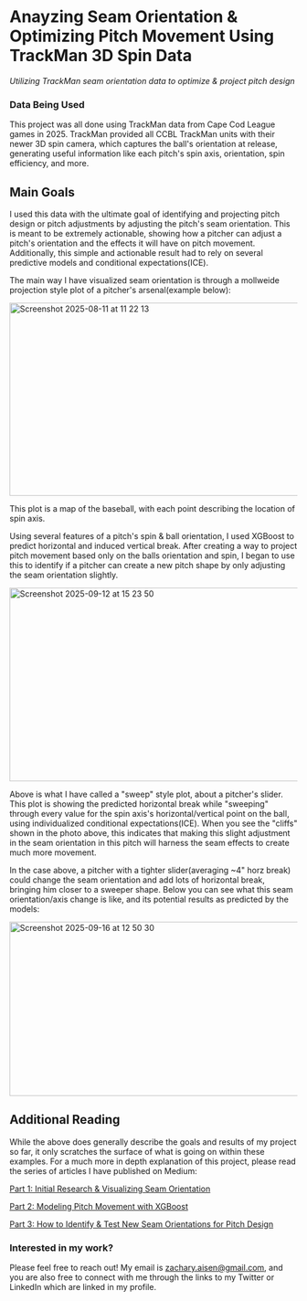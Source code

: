 # Anayzing Seam Orientation & Optimizing Pitch Movement Using TrackMan 3D Spin Data

_Utilizing TrackMan seam orientation data to optimize & project pitch design_

### Data Being Used

This project was all done using TrackMan data from Cape Cod League games in 2025. TrackMan provided all CCBL TrackMan units with their newer 3D spin camera, which captures the ball's orientation at release, generating useful information like each pitch's spin axis, orientation, spin efficiency, and more. 

## Main Goals

I used this data with the ultimate goal of identifying and projecting pitch design or pitch adjustments by adjusting the pitch's seam orientation. This is meant to be extremely actionable, showing how a pitcher can adjust a pitch's orientation and the effects it will have on pitch movement. Additionally, this simple and actionable result had to rely on several predictive models and conditional expectations(ICE). 

The main way I have visualized seam orientation is through a mollweide projection style plot of a pitcher's arsenal(example below):

<img width="726" height="338" alt="Screenshot 2025-08-11 at 11 22 13" src="https://github.com/user-attachments/assets/08350f8c-efb9-4081-8b6b-523cf0047629" />

This plot is a map of the baseball, with each point describing the location of spin axis.

Using several features of a pitch's spin & ball orientation, I used XGBoost to predict horizontal and induced vertical break. After creating a way to project pitch movement based only on the balls orientation and spin, I began to use this to identify if a pitcher can create a new pitch shape by only adjusting the seam orientation slightly. 

<img width="656" height="339" alt="Screenshot 2025-09-12 at 15 23 50" src="https://github.com/user-attachments/assets/38824506-b692-48f0-899f-89e24645e651" />

Above is what I have called a "sweep" style plot, about a pitcher's slider. This plot is showing the predicted horizontal break while "sweeping" through every value for the spin axis's horizontal/vertical point on the ball, using individualized conditional expectations(ICE). When you see the "cliffs" shown in the photo above, this indicates that making this slight adjustment in the seam orientation in this pitch will harness the seam effects to create much more movement.

In the case above, a pitcher with a tighter slider(averaging ~4" horz break) could change the seam orientation and add lots of horizontal break, bringing him closer to a sweeper shape. Below you can see what this seam orientation/axis change is like, and its potential results as predicted by the models:

<img width="804" height="305" alt="Screenshot 2025-09-16 at 12 50 30" src="https://github.com/user-attachments/assets/e6476481-6ef1-4285-be83-9210ca635e42" />

## Additional Reading

While the above does generally describe the goals and results of my project so far, it only scratches the surface of what is going on within these examples. For a much more in depth explanation of this project, please read the series of articles I have published on Medium:

[Part 1: Initial Research & Visualizing Seam Orientation](https://medium.com/@zachary.aisen/seam-orientation-analysis-part-1-initial-research-and-visuals-4176115982fb)

[Part 2: Modeling Pitch Movement with XGBoost](https://medium.com/@zachary.aisen/seam-orientation-analysis-part-2-modeling-pitch-movement-3e0f5173d377)

[Part 3: How to Identify & Test New Seam Orientations for Pitch Design](https://medium.com/@zachary.aisen/seam-orientation-analysis-part-3-how-to-identify-test-new-seam-orientations-6899609bdbde)

### Interested in my work?

Please feel free to reach out! My email is zachary.aisen@gmail.com, and you are also free to connect with me through the links to my Twitter or LinkedIn which are linked in my profile. 


